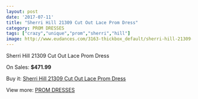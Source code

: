 ```yaml
---
layout: post
date: '2017-07-11'
title: "Sherri Hill 21309 Cut Out Lace Prom Dress"
category: PROM DRESSES
tags: ["crazy","unique","prom","sherri","hill"]
image: http://www.eudances.com/3163-thickbox_default/sherri-hill-21309-cut-out-lace-prom-dress.jpg
---
```

Sherri Hill 21309 Cut Out Lace Prom Dress

On Sales: **$471.99**
<a href="https://www.eudances.com/en/prom-dresses/1088-sherri-hill-21309-cut-out-lace-prom-dress.html"><amp-img layout="responsive" width="600" height="600" src="//www.eudances.com/3163-thickbox_default/sherri-hill-21309-cut-out-lace-prom-dress.jpg" alt="Sherri Hill 21309 Cut Out Lace Prom Dress 0" /></a>
<a href="https://www.eudances.com/en/prom-dresses/1088-sherri-hill-21309-cut-out-lace-prom-dress.html"><amp-img layout="responsive" width="600" height="600" src="//www.eudances.com/3166-thickbox_default/sherri-hill-21309-cut-out-lace-prom-dress.jpg" alt="Sherri Hill 21309 Cut Out Lace Prom Dress 1" /></a>
<a href="https://www.eudances.com/en/prom-dresses/1088-sherri-hill-21309-cut-out-lace-prom-dress.html"><amp-img layout="responsive" width="600" height="600" src="//www.eudances.com/3165-thickbox_default/sherri-hill-21309-cut-out-lace-prom-dress.jpg" alt="Sherri Hill 21309 Cut Out Lace Prom Dress 2" /></a>
<a href="https://www.eudances.com/en/prom-dresses/1088-sherri-hill-21309-cut-out-lace-prom-dress.html"><amp-img layout="responsive" width="600" height="600" src="//www.eudances.com/3164-thickbox_default/sherri-hill-21309-cut-out-lace-prom-dress.jpg" alt="Sherri Hill 21309 Cut Out Lace Prom Dress 3" /></a>

Buy it: [Sherri Hill 21309 Cut Out Lace Prom Dress](https://www.eudances.com/en/prom-dresses/1088-sherri-hill-21309-cut-out-lace-prom-dress.html "Sherri Hill 21309 Cut Out Lace Prom Dress")

View more: [PROM DRESSES](https://www.eudances.com/en/13-prom-dresses "PROM DRESSES")